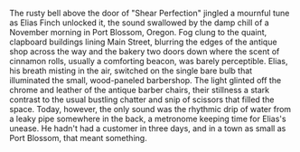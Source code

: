 The rusty bell above the door of "Shear Perfection" jingled a mournful tune as Elias Finch unlocked it, the sound swallowed by the damp chill of a November morning in Port Blossom, Oregon.  Fog clung to the quaint, clapboard buildings lining Main Street, blurring the edges of the antique shop across the way and the bakery two doors down where the scent of cinnamon rolls, usually a comforting beacon, was barely perceptible.  Elias, his breath misting in the air, switched on the single bare bulb that illuminated the small, wood-paneled barbershop. The light glinted off the chrome and leather of the antique barber chairs, their stillness a stark contrast to the usual bustling chatter and snip of scissors that filled the space.  Today, however, the only sound was the rhythmic drip of water from a leaky pipe somewhere in the back, a metronome keeping time for Elias's unease.  He hadn't had a customer in three days, and in a town as small as Port Blossom, that meant something.
